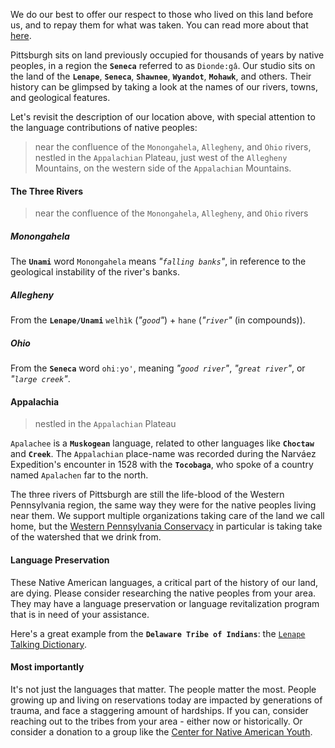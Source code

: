 We do our best to offer our respect to those who lived on this land before us, and to repay them for what was taken.  You can read more about that [here](https://appalachiainteractive.com/causes/native-peoples/).

Pittsburgh sits on land previously occupied for thousands of years by native peoples, in a region the **`Seneca`** referred to as `Dionde:gâ`.  Our studio sits on the land of the **`Lenape`**, **`Seneca`**, **`Shawnee`**, **`Wyandot`**, **`Mohawk`**, and others​.  Their history can be glimpsed by taking a look at the names of our rivers, towns, and geological features.  

Let's revisit the description of our location above, with special attention to the language contributions of native peoples:

> near the confluence of the `Monongahela`, `Allegheny`, and `Ohio` rivers, nestled in the `Appalachian` Plateau, just west of the `Allegheny` Mountains, on the western side of the `Appalachian` Mountains.

#### The Three Rivers

> near the confluence of the `Monongahela`, `Allegheny`, and `Ohio` rivers

##### Monongahela

The **`Unami`** word `Monongahela` means *"`falling banks`"*, in reference to the geological instability of the river's banks.

##### Allegheny

From the **`Lenape/Unami`** `welhìk` (*"`good`"*) + `hane` (*"`river`"* (in compounds)).

##### Ohio

From the **`Seneca`** word `ohiːyo'`, meaning *"`good river`"*, *"`great river`"*, or *"`large creek`"*.

#### Appalachia

> nestled in the `Appalachian` Plateau

`Apalachee` is a **`Muskogean`** language, related to other languages like **`Choctaw`** and **`Creek`**.  The `Appalachian` place-name was recorded during the Narváez Expedition's encounter in 1528 with the **`Tocobaga`**, who spoke of a country named `Apalachen` far to the north.

The three rivers of Pittsburgh are still the life-blood of the Western Pennsylvania region, the same way they were for the native peoples living near them.  We support multiple organizations taking care of the land we call home, but the [Western Pennsylvania Conservacy](https://waterlandlife.org/) in particular is taking take of the watershed that we drink from.

#### Language Preservation

These Native American languages, a critical part of the history of our land, are dying.  Please consider researching the native peoples from your area.  They may have a language preservation or language revitalization program that is in need of your assistance.  

Here's a great example from the **`Delaware Tribe of Indians`**: the [`Lenape` Talking Dictionary](https://www.talk-lenape.org/).

#### Most importantly

It's not just the languages that matter.  The people matter the most.  People growing up and living on reservations today are impacted by generations of trauma, and face a staggering amount of hardships.  If you can, consider reaching out to the tribes from your area - either now or historically.  Or consider a donation to a group like the [Center for Native American Youth](https://www.cnay.org).

